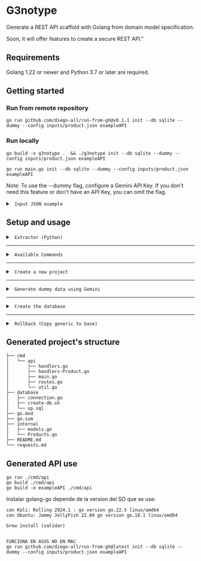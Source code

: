# G3notype

Generate a REST API scaffold with Golang from domain model specification.

Soon, it will offer features to create a secure REST API."


## Requirements

Golang 1.22 or newer and Python 3.7 or later are required.


## Getting started

### Run from remote repository

    go run github.com/diego-all/run-from-gh@v0.1.1 init --db sqlite --dummy --config inputs/product.json exampleAPI

### Run locally

    go build -o g3notype .  && ./g3notype init --db sqlite --dummy --config inputs/product.json exampleAPI

    go run main.go init --db sqlite --dummy --config inputs/product.json exampleAPI

Note: To use the --dummy flag, configure a Gemini API Key. If you don't need this feature or don't have an API Key, you can omit the flag.

<details><summary><code> Input JSON example </code></summary>

###  (--config)

    [
        {
          "tipo": "Product",
          "atributos": {
            "name": {
              "tipoDato": "string"
            },
            "description": {
              "tipoDato": "string"
            },
            "price": {
              "tipoDato": "int"
            },
            "quantity": {
              "tipoDato": "int"
            }
          }
        }
    ]

</summary></details>

## Setup and usage

<details><summary><code> Extractor (Python) </code></summary>

## 

  Uso: python3 extractor/readMap.py <ruta_del_json>

</summary></details>

-----------------------------------------------------------
<details><summary><code> Available Commands   </code></summary>

##
Available commands

    go run github.com/diego-all/run-from-gh@latest init

    Available Commands:
      completion  Generate the autocompletion script for the specified shell
      help        Help about any command
      init        Inicializa un nuevo proyecto
      rollback    Restaura los archivos genéricos a partir de los archivos base

</summary></details>

-----------------------------------------------------------
<details><summary><code> Create a new project   </code></summary>

##
Options

    go run github.com/diego-all/run-from-gh@latest init -h

    Flags:
      -c, --config string   Ruta del archivo JSON de configuración
      -d, --db string       Tipo de base de datos (requerido)
      -u, --dummy           Generar Dummy data usando Gemini (Requiere API Key)
      -h, --help            help for init


</summary></details>

-----------------------------------------------------------

<details><summary><code> Generate dummy data using Gemini  </code></summary>

##
Generate Gemini API Key [Gemini](https://aistudio.google.com/app/apikey)

</summary></details>

-----------------------------------------------------------
<details><summary><code> Create the database </code></summary>

## 

    sh create-db.sh

</summary></details>

-----------------------------------------------------------
<details><summary><code> Rollback (Copy generic to base) </code></summary>

## 

    go run main.go rollback   (Reestablecer las Pre-Templates a su estado original)

</summary></details>
    

## Generated project's structure


    ├── cmd
    │   └── api
    │       ├── handlers.go
    │       ├── handlers-Product.go
    │       ├── main.go
    │       ├── routes.go
    │       └── util.go
    ├── database
    │   ├── connection.go
    │   ├── create-db.sh
    │   └── up.sql
    ├── go.mod
    ├── go.sum
    ├── internal
    │   ├── models.go
    │   └── Products.go
    ├── README.md
    └── requests.md

## Generated API use

    go run ./cmd/api
    go build ./cmd/api
    go build -o exampleAPI ./cmd/api


Instalar golang-go depende de la version del SO que se use:

    con Kali: Rolling 2024.1 : go version go.22.5 linux/amd64
    con Ubuntu: Jammy JellyFish 22.04 go version go.18.1 linux/amd64

    brew install (validar)


    FUNCIONA EN ASUS NO EN MAC
    go run github.com/diego-all/run-from-gh@latest init --db sqlite --dummy --config inputs/product.json exampleAPI

